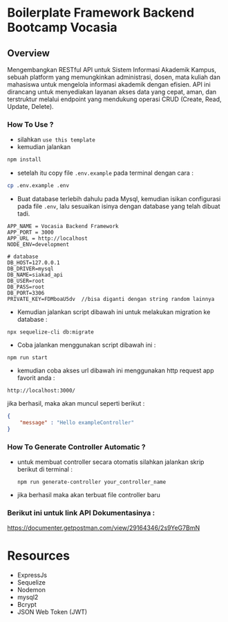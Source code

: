 # Boilerplate Framework Backend Bootcamp Vocasia

## Overview
Mengembangkan RESTful API untuk Sistem Informasi Akademik Kampus, sebuah platform yang memungkinkan administrasi, dosen, mata kuliah dan mahasiswa untuk mengelola informasi akademik dengan efisien. API ini dirancang untuk menyediakan layanan akses data yang cepat, aman, dan terstruktur melalui endpoint yang mendukung operasi CRUD (Create, Read, Update, Delete).

### How To Use ?
* silahkan `use this template`
* kemudian jalankan 

```bash
npm install
```
* setelah itu copy file `.env.example` pada terminal dengan cara :

```bash
cp .env.example .env
```
* Buat database terlebih dahulu pada Mysql, kemudian isikan configurasi pada file `.env`, lalu sesuaikan isinya dengan database yang telah dibuat tadi.
```
APP_NAME = Vocasia Backend Framework
APP_PORT = 3000
APP_URL = http://localhost
NODE_ENV=development

# database
DB_HOST=127.0.0.1
DB_DRIVER=mysql
DB_NAME=siakad_api
DB_USER=root
DB_PASS=root
DB_PORT=3306
PRIVATE_KEY=FDMboaU5dv  //bisa diganti dengan string random lainnya

```
* Kemudian jalankan script dibawah ini untuk melakukan migration ke database : 
```
npx sequelize-cli db:migrate
```
* Coba jalankan menggunakan script dibawah ini : 
```
npm run start
```
* kemudian coba akses url dibawah ini menggunakan http request app favorit anda :
```
http://localhost:3000/
```
jika berhasil, maka akan muncul seperti berikut : 
```json
{
    "message" : "Hello exampleController"
}
```

### How To Generate Controller Automatic ?
* untuk membuat controller secara otomatis silahkan jalankan skrip berikut di terminal :
  ```
  npm run generate-controller your_controller_name
  ```
* jika berhasil maka akan terbuat file controller baru
  
### Berikut ini untuk link API Dokumentasinya :
https://documenter.getpostman.com/view/29164346/2s9YeG7BmN

# Resources 
* ExpressJs
* Sequelize
* Nodemon
* mysql2
* Bcrypt
* JSON Web Token (JWT)
